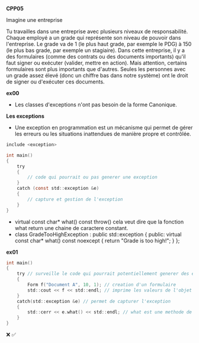 **CPP05**


Imagine une entreprise

Tu travailles dans une entreprise avec plusieurs niveaux de responsabilité. Chaque employé a un grade qui représente son niveau de pouvoir dans l'entreprise. Le grade va de 1 (le plus haut grade, par exemple le PDG) à 150 (le plus bas grade, par exemple un stagiaire).
Dans cette entreprise, il y a des formulaires (comme des contrats ou des documents importants) qu'il faut signer ou exécuter (valider, mettre en action). Mais attention, certains formulaires sont plus importants que d'autres. Seules les personnes avec un grade assez élevé (donc un chiffre bas dans notre système) ont le droit de signer ou d'exécuter ces documents.

**ex00**



- Les classes d'exceptions n'ont pas besoin de la forme Canonique.

**Les exceptions**
- Une exception en programmation est un mécanisme qui permet de gérer les erreurs ou les situations inattendues de manière propre et contrôlée.

```c
include <exception>

int	main()
{
	try
	{
        // code qui pourrait ou pas generer une exception 
	}
	catch (const std::exception &e)
	{
		// capture et gestion de l'exception 
	}
}
```

- virtual const char* what() const throw() cela veut dire que la fonction what return une chaine de caractere constant.
- class GradeTooHighException : public std::exception
{
public:
    virtual const char* what() const noexcept
    {
        return "Grade is too high!";
    }
};

**ex01**

```c
int	main()
{
	try // surveille le code qui pourrait potentiellement generer des exceptions
	{
		Form f("Document A", 10, 1); // creation d'un formulaire
		std::cout << f << std::endl; // imprime les valeurs de l'objet 
	} 
	catch(std::exception &e) // permet de capturer l'exception 
	{
		std::cerr << e.what() << std::endl; // what est une methode de std::exception
	}
}
```
❌
✅
